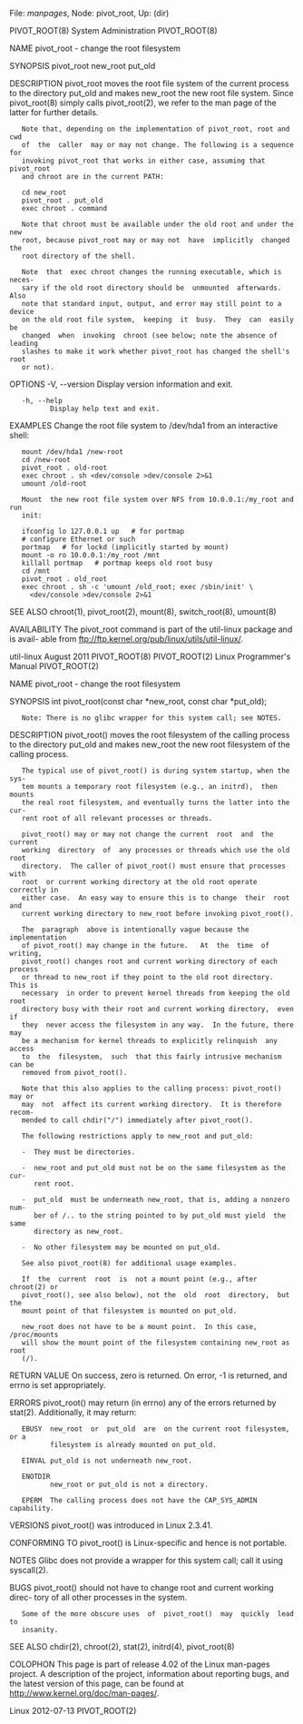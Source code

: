 File: *manpages*,  Node: pivot_root,  Up: (dir)

PIVOT_ROOT(8)                System Administration               PIVOT_ROOT(8)



NAME
       pivot_root - change the root filesystem

SYNOPSIS
       pivot_root new_root put_old

DESCRIPTION
       pivot_root  moves  the  root  file system of the current process to the
       directory put_old and makes new_root the new root file  system.   Since
       pivot_root(8)  simply  calls pivot_root(2), we refer to the man page of
       the latter for further details.

       Note that, depending on the implementation of pivot_root, root and  cwd
       of  the  caller  may or may not change. The following is a sequence for
       invoking pivot_root that works in either case, assuming that pivot_root
       and chroot are in the current PATH:

       cd new_root
       pivot_root . put_old
       exec chroot . command

       Note that chroot must be available under the old root and under the new
       root, because pivot_root may or may not  have  implicitly  changed  the
       root directory of the shell.

       Note  that  exec chroot changes the running executable, which is neces-
       sary if the old root directory should be  unmounted  afterwards.   Also
       note that standard input, output, and error may still point to a device
       on the old root file system,  keeping  it  busy.  They  can  easily  be
       changed  when  invoking  chroot (see below; note the absence of leading
       slashes to make it work whether pivot_root has changed the shell's root
       or not).

OPTIONS
       -V, --version
              Display version information and exit.

       -h, --help
              Display help text and exit.

EXAMPLES
       Change the root file system to /dev/hda1 from an interactive shell:

       mount /dev/hda1 /new-root
       cd /new-root
       pivot_root . old-root
       exec chroot . sh <dev/console >dev/console 2>&1
       umount /old-root

       Mount  the new root file system over NFS from 10.0.0.1:/my_root and run
       init:

       ifconfig lo 127.0.0.1 up   # for portmap
       # configure Ethernet or such
       portmap   # for lockd (implicitly started by mount)
       mount -o ro 10.0.0.1:/my_root /mnt
       killall portmap   # portmap keeps old root busy
       cd /mnt
       pivot_root . old_root
       exec chroot . sh -c 'umount /old_root; exec /sbin/init' \
         <dev/console >dev/console 2>&1

SEE ALSO
       chroot(1), pivot_root(2), mount(8), switch_root(8), umount(8)

AVAILABILITY
       The pivot_root command is part of the util-linux package and is  avail-
       able from ftp://ftp.kernel.org/pub/linux/utils/util-linux/.



util-linux                        August 2011                    PIVOT_ROOT(8)
PIVOT_ROOT(2)              Linux Programmer's Manual             PIVOT_ROOT(2)



NAME
       pivot_root - change the root filesystem

SYNOPSIS
       int pivot_root(const char *new_root, const char *put_old);

       Note: There is no glibc wrapper for this system call; see NOTES.

DESCRIPTION
       pivot_root()  moves  the  root filesystem of the calling process to the
       directory put_old and makes new_root the new  root  filesystem  of  the
       calling process.

       The typical use of pivot_root() is during system startup, when the sys-
       tem mounts a temporary root filesystem (e.g., an initrd),  then  mounts
       the real root filesystem, and eventually turns the latter into the cur-
       rent root of all relevant processes or threads.

       pivot_root() may or may not change the current  root  and  the  current
       working  directory  of  any processes or threads which use the old root
       directory.  The caller of pivot_root() must ensure that processes  with
       root  or current working directory at the old root operate correctly in
       either case.  An easy way to ensure this is to change  their  root  and
       current working directory to new_root before invoking pivot_root().

       The  paragraph  above is intentionally vague because the implementation
       of pivot_root() may change in the future.   At  the  time  of  writing,
       pivot_root() changes root and current working directory of each process
       or thread to new_root if they point to the old root directory.  This is
       necessary  in order to prevent kernel threads from keeping the old root
       directory busy with their root and current working directory,  even  if
       they  never access the filesystem in any way.  In the future, there may
       be a mechanism for kernel threads to explicitly relinquish  any  access
       to  the  filesystem,  such  that this fairly intrusive mechanism can be
       removed from pivot_root().

       Note that this also applies to the calling process: pivot_root() may or
       may  not  affect its current working directory.  It is therefore recom-
       mended to call chdir("/") immediately after pivot_root().

       The following restrictions apply to new_root and put_old:

       -  They must be directories.

       -  new_root and put_old must not be on the same filesystem as the  cur-
          rent root.

       -  put_old  must be underneath new_root, that is, adding a nonzero num-
          ber of /.. to the string pointed to by put_old must yield  the  same
          directory as new_root.

       -  No other filesystem may be mounted on put_old.

       See also pivot_root(8) for additional usage examples.

       If  the  current  root  is  not a mount point (e.g., after chroot(2) or
       pivot_root(), see also below), not the  old  root  directory,  but  the
       mount point of that filesystem is mounted on put_old.

       new_root does not have to be a mount point.  In this case, /proc/mounts
       will show the mount point of the filesystem containing new_root as root
       (/).

RETURN VALUE
       On  success,  zero is returned.  On error, -1 is returned, and errno is
       set appropriately.

ERRORS
       pivot_root() may return (in  errno)  any  of  the  errors  returned  by
       stat(2).  Additionally, it may return:

       EBUSY  new_root  or  put_old  are  on the current root filesystem, or a
              filesystem is already mounted on put_old.

       EINVAL put_old is not underneath new_root.

       ENOTDIR
              new_root or put_old is not a directory.

       EPERM  The calling process does not have the CAP_SYS_ADMIN capability.

VERSIONS
       pivot_root() was introduced in Linux 2.3.41.

CONFORMING TO
       pivot_root() is Linux-specific and hence is not portable.

NOTES
       Glibc does not provide a wrapper for this system call;  call  it  using
       syscall(2).

BUGS
       pivot_root()  should not have to change root and current working direc-
       tory of all other processes in the system.

       Some of the more obscure uses  of  pivot_root()  may  quickly  lead  to
       insanity.

SEE ALSO
       chdir(2), chroot(2), stat(2), initrd(4), pivot_root(8)

COLOPHON
       This  page  is  part of release 4.02 of the Linux man-pages project.  A
       description of the project, information about reporting bugs,  and  the
       latest     version     of     this    page,    can    be    found    at
       http://www.kernel.org/doc/man-pages/.



Linux                             2012-07-13                     PIVOT_ROOT(2)
